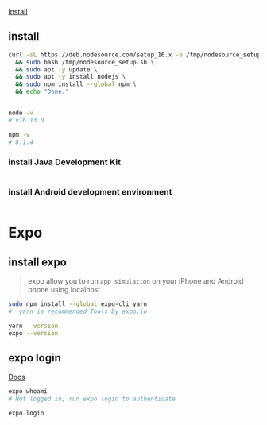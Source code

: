 [install](https://reactnative.dev/docs/environment-setup)


## install
```bash
curl -sL https://deb.nodesource.com/setup_16.x -o /tmp/nodesource_setup.sh \
  && sudo bash /tmp/nodesource_setup.sh \
  && sudo apt -y update \
  && sudo apt -y install nodejs \
  && sudo npm install --global npm \
  && echo "Done."


node -v
# v16.13.0

npm -v
# 8.1.4
```


### install Java Development Kit
```bash

```


### install Android development environment
```bash

```







# Expo

## install expo
> expo allow you to run `app simulation` on your iPhone and Android phone using localhost
```bash
sudo npm install --global expo-cli yarn
#  yarn is recommended Tools by expo.io

yarn --version
expo --version
```


## expo login
[Docs](https://docs.expo.io/)
```bash
expo whoami
# Not logged in, run expo login to authenticate

expo login
```
